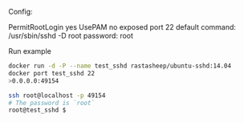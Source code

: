 
Config:

PermitRootLogin yes
UsePAM no
exposed port 22
default command: /usr/sbin/sshd -D
root password: root

Run example

```BASH
docker run -d -P --name test_sshd rastasheep/ubuntu-sshd:14.04
docker port test_sshd 22
>0.0.0.0:49154

ssh root@localhost -p 49154
# The password is `root`
root@test_sshd $
```